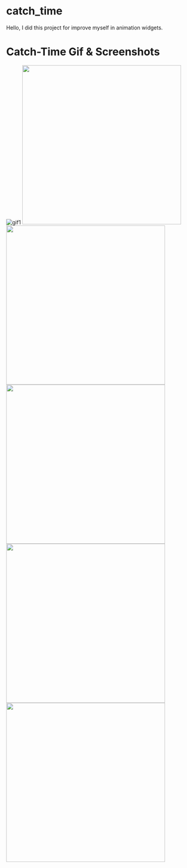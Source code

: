 # catch_time

Hello, I did this project for improve myself in animation widgets.

# Catch-Time Gif & Screenshots 
![gif1](images/gameplay.gif)
<img src="images/ss5.jpeg" width="425"/> <img src="images/ss1.jpeg" width="425"/> 
<img src="images/ss2.jpeg" width="425"/> <img src="images/ss3.jpeg" width="425"/>
<img src="images/ss4.jpeg" width="425"/>

